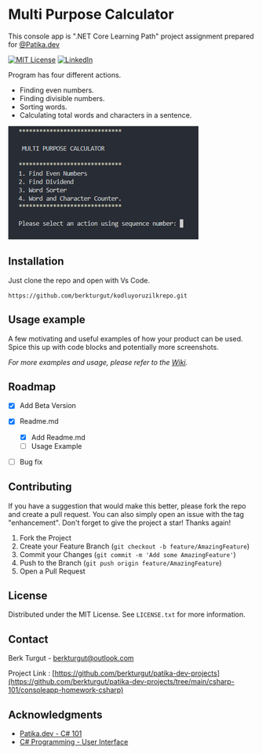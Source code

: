 # Multi Purpose Calculator

This console app is ".NET Core Learning Path" project assignment prepared for [@Patika.dev](https://patika.dev)  


[![MIT License][license-shield]][license-url]
[![LinkedIn][linkedin-shield]][linkedin-url]

Program has four different actions.
- Finding even numbers.
- Finding divisible numbers.
- Sorting words.
- Calculating total words and characters in a sentence.

![](img/header.png)

## Installation

Just clone the repo and open with Vs Code.

```git clone
https://github.com/berkturgut/kodluyoruzilkrepo.git 
```

## Usage example

A few motivating and useful examples of how your product can be used. Spice this up with code blocks and potentially more screenshots.

_For more examples and usage, please refer to the [Wiki][wiki]._

## Roadmap

- [x] Add Beta Version
- [x] Readme.md
    - [x] Add Readme.md
    - [ ] Usage Example
- [ ] Bug fix 
    

<!-- CONTRIBUTING -->
## Contributing

If you have a suggestion that would make this better, please fork the repo and create a pull request. You can also simply open an issue with the tag "enhancement".
Don't forget to give the project a star! Thanks again!

1. Fork the Project
2. Create your Feature Branch (`git checkout -b feature/AmazingFeature`)
3. Commit your Changes        (`git commit -m 'Add some AmazingFeature'`)
4. Push to the Branch         (`git push origin feature/AmazingFeature`)
5. Open a Pull Request


<!-- LICENSE -->
## License

Distributed under the MIT License. See `LICENSE.txt` for more information.

<!-- CONTACT -->
## Contact

Berk Turgut - berkturgut@outlook.com

Project Link : [https://github.com/berkturgut/patika-dev-projects](https://github.com/berkturgut/patika-dev-projects/tree/main/csharp-101/consoleapp-homework-csharp)

## Acknowledgments

* [Patika.dev - C# 101 ](https://app.patika.dev/courses/csharp-101)
* [C# Programming - User Interface](https://raisanenmarkus.github.io/csharp/)


<!-- Markdown link & img dfn's -->
[license-shield]: https://img.shields.io/github/license/github_username/repo_name.svg?style=for-the-badge
[license-url]: https://github.com/berkturgut/patika-dev-projects/blob/main/csharp-101/consoleapp-homework-csharp/LICENSE.txt
[linkedin-shield]: https://img.shields.io/badge/-LinkedIn-black.svg?style=for-the-badge&logo=linkedin&colorB=555
[linkedin-url]: https://linkedin.com/in/berk-turgut
[wiki]: https://github.com/yourname/yourproject/wiki
